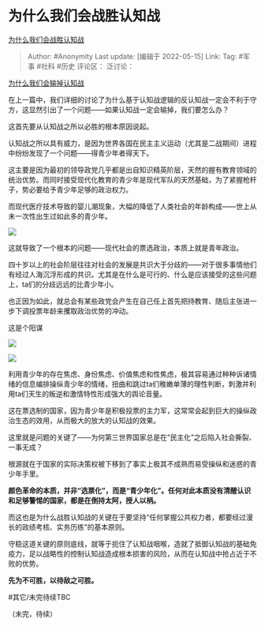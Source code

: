 # 为什么我们会战胜认知战
[为什么我们会战胜认知战](https://zhuanlan.zhihu.com/p/484754163)

> Author: #Anonymity
> Last update: [编辑于 2022-05-15]
> Link:
> Tag: #军事 #社科 #历史
> 评论区：
> 泛讨论：

[为什么我们会输掉认知战](https://zhuanlan.zhihu.com/p/484117834)

在上一篇中，我们详细的讨论了为什么基于认知战逻辑的反认知战一定会不利于守方，这显然引出了一个问题——如果认知战一定会输掉，我们要怎么办？

这首先要从认知战之所以必胜的根本原因说起。

认知战之所以具有威力，是因为世界各国在民主主义运动（尤其是二战期间）进程中纷纷发现了一个问题——得青少年者得天下。

这主要是因为最初的领导政党几乎都是出自知识精英阶层，天然的握有教育领域的统治优势。而同时接受现代化教育的青少年是现代军队的天然基础，为了紧握枪杆子，势必要给予青少年足够的政治权力。

而现代医疗技术导致的婴儿潮现象，大幅的降低了人类社会的年龄构成——世上从未一次性出生过如此多的青少年。

![](https://pic2.zhimg.com/v2-7ce5736576e2c3d4fbacf4729ed35e2d_b.jpg)

这就导致了一个根本的问题——现代社会的票选政治，本质上就是青年政治。

四十岁以上的社会阶层往往对社会的发展是共识大于分歧的——对于很多事情他们有经过人海沉浮形成的共识。尤其是在什么是可行的、什么是应该接受的这些问题上，ta们的分歧远远的比青少年小。

也正因为如此，就总会有某些政党会产生在自己任上首先把持教育、随后主张进一步下调投票年龄来攫取政治优势的冲动。

这是个阳谋

![](https://pic3.zhimg.com/v2-fd56f167e2d9d1a702f4d4bacc9df6da_b.jpg)

![](https://pic3.zhimg.com/v2-4398e4be48aa1468f9d0d742e162c4d6_b.jpg)

利用青少年的存在焦虑、身份焦虑、价值焦虑和性焦虑，极其容易通过种种诉诸情绪的信息编排操纵青少年的情绪，扭曲和跳过ta们稚嫩单薄的理性判断，刺激并利用ta们天生的叛逆和激情特性形成强大的舆论音量。

这在票选制的国家，因为青少年是积极投票的主力军，这常常会起到巨大的操纵政治生态的效用，从而极大的放大的认知战的效果。

这里就是问题的关键了——为何第三世界国家总是在“民主化”之后陷入社会撕裂、一事无成？

根源就在于国家的实际决策权被下移到了事实上极其不成熟而易受操纵和迷惑的青少年手里。

**颜色革命的本质，并非“选票化”，而是“青少年化”。任何对此本质没有清醒认识和足够警惕的国家，都是在倒持太阿，授人以柄。**

而这也是为什么战胜认知战的关键在于要坚持“任何掌握公共权力者，都要经过漫长的政绩考核、实务历练”的基本原则。

守稳这道关键的原则底线，就等于扼住了认知战咽喉，造就了抵御认知战的基础免疫力，足以战略性的控制认知战造成根本损害的风险，从而在认知战中抢占近于不败的优势。

**先为不可胜，以待敌之可胜。**

#其它/未完待续TBC

（未完，待续）
